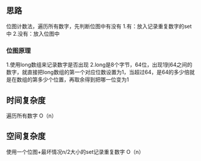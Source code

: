 ## 思路
位图计数法，遍历所有数字，先判断位图中有没有
1.有：放入记录重复数字的set中
2.没有：放入位图中

### 位图原理
1.使用long数组来记录数字是否出现
2.long是8个字节，64位，出现1到64之间的数字，就直接把long数组的第一个对应位数设置为1，当超过64，是64的多少倍就是在数组的第多少个位置，再取余得到把哪一位变为1

## 时间复杂度
遍历所有数字
O（n）

## 空间复杂度
使用一个位图+最坏情况n/2大小的set记录重复数字
O（n）

